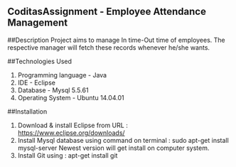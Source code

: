 ## CoditasAssignment - Employee Attendance Management

##Description
Project aims to manage In time-Out time of employees. The respective manager will fetch these records whenever he/she wants.

##Technologies Used
1. Programming language - Java
2. IDE - Eclipse
3. Database - Mysql 5.5.61
4. Operating System - Ubuntu 14.04.01

##Installation
1. Download & install Eclipse from URL : https://www.eclipse.org/downloads/
2. Install Mysql database using command on terminal : sudo apt-get install mysql-server
Newest version will get install on computer system.
3. Install Git using : apt-get install git
